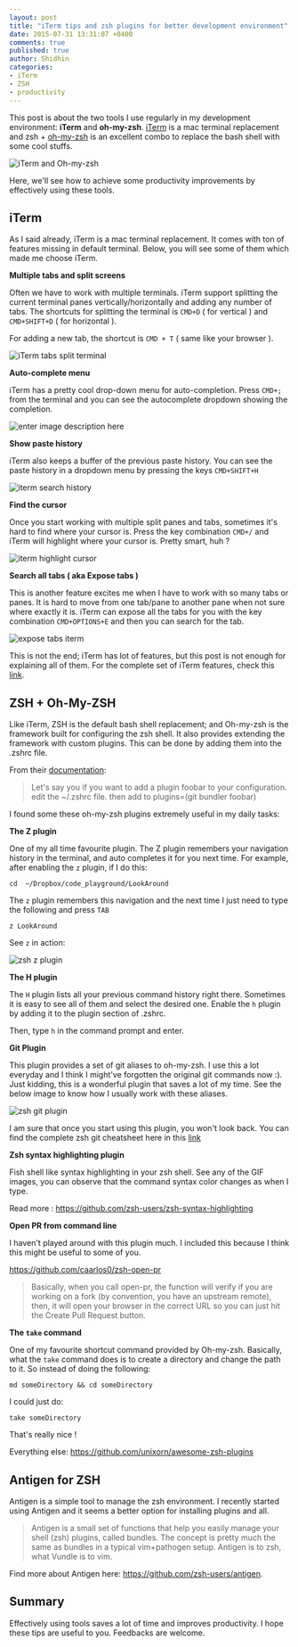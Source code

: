 ```yaml
---
layout: post
title: "iTerm tips and zsh plugins for better development environment"
date: 2015-07-31 13:31:07 +0400
comments: true
published: true
author: Shidhin
categories: 
- iTerm
- ZSH
- productivity
---
```


This post is about the two tools I use regularly in my development environment:  **iTerm** and **oh-my-zsh**. [iTerm](https://www.iterm2.com/) is a mac terminal replacement and zsh + [oh-my-zsh](https://github.com/robbyrussell/oh-my-zsh) is an excellent combo to replace the bash shell with some cool stuffs.

![iTerm and Oh-my-zsh](https://lh3.googleusercontent.com/-Ccq2BJHbMmI/Vb8hLcwrnbI/AAAAAAAAk3Y/4Jx8wKfWBSk/s600/iterm-ohmyzsh.png "iterm-ohmyzsh.png")

Here, we'll see how to achieve some productivity improvements by effectively using these tools.

## iTerm

As I said already, iTerm is a mac terminal replacement. It comes with ton of features missing in default terminal. Below, you will see some of them which made me choose iTerm.

**Multiple tabs and split screens**

Often we have to work with multiple terminals. iTerm support splitting the current terminal panes vertically/horizontally and adding any number of tabs. The shortcuts for splitting the terminal is `CMD+D` ( for vertical ) and `CMD+SHIFT+D` ( for horizontal ). 
<!--more-->
For adding a new tab, the shortcut is `CMD + T` ( same like your browser ).

![iTerm tabs split terminal](https://lh3.googleusercontent.com/1VEt46R1AIZWg9W1Pj5He78A7ptDUxnk6VKyuxoks-LZ=s1200 "Screen Shot 2015-07-31 at 11.11.25 AM.png")

**Auto-complete menu**

iTerm has a pretty cool drop-down menu for auto-completion.  Press `CMD+;` from the terminal and you can see the autocomplete dropdown showing the completion.

![enter image description here](https://lh3.googleusercontent.com/28zFeuRzWlvcnEag7bH5fbkED-EpPs_Z1-urIKDPbOsK=s1200 "Screen Shot 2015-07-31 at 11.24.59 AM.png")

**Show paste history**

iTerm also keeps a buffer of the previous paste history. You can see the paste history in a dropdown menu by pressing the keys `CMD+SHIFT+H`

![iterm search history](https://lh3.googleusercontent.com/bHk6sn9vQaprRLoWZ8nXk5H3dCOo7Y9hrN9IWzi5bT7l=s1200 "Screen Shot 2015-07-31 at 12.51.41 PM.png")

**Find the cursor**

Once you start working with multiple split panes and tabs, sometimes it's hard to find where your cursor is. Press the key combination `CMD+/` and iTerm will highlight where your cursor is. Pretty smart, huh ?

![iterm highlight cursor](https://lh3.googleusercontent.com/-yhazmLTbXbE/Vbs2Ka1EdVI/AAAAAAAAknw/Ehj7tIR2LLw/s1200/Screen+Shot+2015-07-31+at+12.39.47+PM.png "Screen Shot 2015-07-31 at 12.39.47 PM.png")

**Search all tabs ( aka Expose tabs )**

This is another feature excites me when I have to work with so many tabs or panes. It is hard to move from one tab/pane to another pane when not sure where exactly it is. iTerm can expose all the tabs for you with the key combination `CMD+OPTIONS+E` and then you can search for the tab.

![expose tabs iterm](https://lh3.googleusercontent.com/0tBtS6PAKy96fDhsK-6rEZ7mpag8Y6mWsBC13NbVUgw_=s1200 "Screen Shot 2015-07-31 at 12.56.05 PM.png")


This is not the end; iTerm has lot of features, but this post is not enough for explaining all of them. For the complete set of iTerm features, check this [link](https://iterm2.com/documentation-highlights.html).

## ZSH + Oh-My-ZSH

Like iTerm, ZSH is the default bash shell replacement; and Oh-my-zsh is the framework built for configuring the zsh shell. It also provides extending the framework with custom plugins. This can be done by adding them into the .zshrc file.

From their [documentation](https://github.com/robbyrussell/oh-my-zsh/wiki/Customization):
> Let's say you if you want to add a plugin foobar to your configuration.
> edit  the ~/.zshrc file. then add to
> plugins=(git bundler foobar)

I found some these oh-my-zsh plugins extremely useful in my daily tasks:

**The Z plugin**

One of my all time favourite plugin. The Z plugin remembers your navigation history in the terminal, and auto completes it for you next time. For example, after enabling the `z` plugin, if I do this:

	cd  ~/Dropbox/code_playground/LookAround

The `z` plugin remembers this navigation and the next time I just need to type the following and press `TAB`

	z LookAround

See `z` in action:

![zsh z plugin](https://lh3.googleusercontent.com/-kDYjTHFSZ8c/Vb8QT0tD6CI/AAAAAAAAk1Y/XcLh-HinVxI/s0/z-plugin.gif "z-plugin.gif")

**The H plugin**

The `H` plugin lists all your previous command history right there. Sometimes it is easy to see all of them and select the desired one. Enable the `h` plugin by adding it to the plugin section of .zshrc.

Then, type `h` in the command prompt and enter.

**Git Plugin**

This plugin provides a set of git aliases to oh-my-zsh. I use this a lot everyday and I think I might've forgotten the original git commands now :). Just kidding, this is a wonderful plugin that saves a lot of my time.  See the below image to know how I usually work with these aliases.

![zsh git plugin](https://lh3.googleusercontent.com/-5dd8PIO6EsM/Vb8U-IU02-I/AAAAAAAAk2s/vm7nEywxfWU/s0/git-plugin.gif "git-plugin.gif")

I am sure that once you start using this plugin, you won't look back. You can find the complete zsh git cheatsheet here in this [link](https://github.com/robbyrussell/oh-my-zsh/wiki/Cheatsheet#git)

**Zsh syntax highlighting plugin**

Fish shell like syntax highlighting in your zsh shell. See any of the GIF images, you can observe that the command syntax color changes as when I type. 

Read more : https://github.com/zsh-users/zsh-syntax-highlighting

**Open PR from command line**

I haven't played around with this plugin much. I included this because I think this might be useful to some of you. 

https://github.com/caarlos0/zsh-open-pr
>Basically, when you call open-pr, the function will verify if you are working on a fork (by convention, you have an upstream remote), then, it will open your browser in the correct URL so you can just hit the Create Pull Request button.

**The `take` command**

One of my  favourite shortcut command provided by Oh-my-zsh. Basically, what the `take` command does is  to create a directory and change the path to it. So instead of doing the following:
	
	md someDirectory && cd someDirectory

I could just do: 

	take someDirectory

That's really nice !

Everything else: https://github.com/unixorn/awesome-zsh-plugins

## Antigen for ZSH

Antigen is a simple tool to manage the zsh environment. I recently started using Antigen and it seems a better option for installing plugins and all. 
> Antigen is a small set of functions that help you easily manage your shell (zsh) plugins, called bundles. The concept is pretty much the same as bundles in a typical vim+pathogen setup. Antigen is to zsh, what Vundle is to vim.

Find more about Antigen here: https://github.com/zsh-users/antigen.

## Summary

Effectively using tools saves a lot of time and improves productivity. I hope these tips are useful to you. Feedbacks are welcome.


